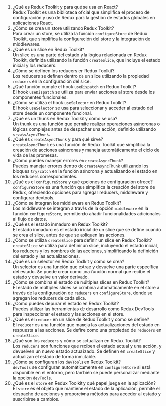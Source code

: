 1) ¿Qué es Redux Toolkit y para qué se usa en React?  
	Redux Toolkit es una biblioteca oficial que simplifica el proceso de configuración y uso de Redux para la gestión de estados globales en aplicaciones React.
2) ¿Cómo se crea un store utilizando Redux Toolkit?  
	Para crear un store, se utiliza la función `configureStore` de Redux Toolkit, que simplifica la configuración del store y la integración de middlewares.
3) ¿Qué es un slice en Redux Toolkit?  
	Un slice es una parte del estado y la lógica relacionada en Redux Toolkit, definida utilizando la función `createSlice`, que incluye el estado inicial y los reducers.
4) ¿Cómo se definen los reducers en Redux Toolkit?  
	Los reducers se definen dentro de un slice utilizando la propiedad `reducers` en la configuración del slice.
5) ¿Qué función cumple el hook `useDispatch` en Redux Toolkit?  
	El hook `useDispatch` se utiliza para enviar acciones al store desde los componentes funcionales.
6) ¿Cómo se utiliza el hook `useSelector` en Redux Toolkit?  
	El hook `useSelector` se usa para seleccionar y acceder al estado del store desde un componente funcional.
7) ¿Qué es un thunk en Redux Toolkit y cómo se usa?  
	Un thunk es una función que permite realizar operaciones asíncronas o lógicas complejas antes de despachar una acción, definido utilizando `createAsyncThunk`.
8) ¿Qué es `createAsyncThunk` y para qué sirve?  
	`createAsyncThunk` es una función de Redux Toolkit que simplifica la creación de acciones asíncronas y maneja automáticamente el ciclo de vida de las promesas.
9) ¿Cómo puedes manejar errores en `createAsyncThunk`?  
	Puedes manejar errores dentro de `createAsyncThunk` utilizando los bloques `try/catch` en la función asíncrona y actualizando el estado en los reducers correspondientes.
10) ¿Qué es el `configureStore` y qué opciones de configuración ofrece?  
	`configureStore` es una función que simplifica la creación del store de Redux, ofreciendo opciones para agregar reducers, middleware y configurar devtools.
11) ¿Cómo se integran los middleware en Redux Toolkit?  
	Los middleware se integran a través de la opción `middleware` en la función `configureStore`, permitiendo añadir funcionalidades adicionales al flujo de datos.
12) ¿Qué es el estado inmaduro en Redux Toolkit?  
	El estado inmaduro es el estado inicial de un slice que se define cuando se crea el slice, antes de que se apliquen las acciones.
13) ¿Cómo se utiliza `createSlice` para definir un slice en Redux Toolkit?  
	`createSlice` se utiliza para definir un slice, incluyendo el estado inicial, los reducers y los nombres de las acciones, simplificando la definición del estado y las actualizaciones.
14) ¿Qué es un selector en Redux Toolkit y cómo se crea?  
	Un selector es una función que extrae y devuelve una parte específica del estado. Se puede crear como una función normal que recibe el estado y devuelve un valor derivado.
15) ¿Cómo se combina el estado de múltiples slices en Redux Toolkit?  
	El estado de múltiples slices se combina automáticamente en el store a través de la configuración de `reducers` en `configureStore`, donde se agregan los reducers de cada slice.
16) ¿Cómo puedes depurar el estado en Redux Toolkit?  
	Puedes utilizar las herramientas de desarrollo como Redux DevTools para inspeccionar el estado y las acciones en el store.
17) ¿Qué es el `reducer` en un slice de Redux Toolkit y cómo se define?  
	El `reducer` es una función que maneja las actualizaciones del estado en respuesta a las acciones. Se define como una propiedad de `reducers` en `createSlice`.
18) ¿Qué son los `reducers` y cómo se actualizan en Redux Toolkit?  
	Los `reducers` son funciones que reciben el estado actual y una acción, y devuelven un nuevo estado actualizado. Se definen en `createSlice` y actualizan el estado de forma inmutable.
19) ¿Cómo se configuran los `devTools` en Redux Toolkit?  
	`devTools` se configuran automáticamente en `configureStore` si está disponible en el entorno, pero también se puede personalizar mediante la opción `devTools`.
20) ¿Qué es el `store` en Redux Toolkit y qué papel juega en la aplicación?  
	El `store` es el objeto que mantiene el estado de la aplicación, permite el despacho de acciones y proporciona métodos para acceder al estado y suscribirse a cambios.